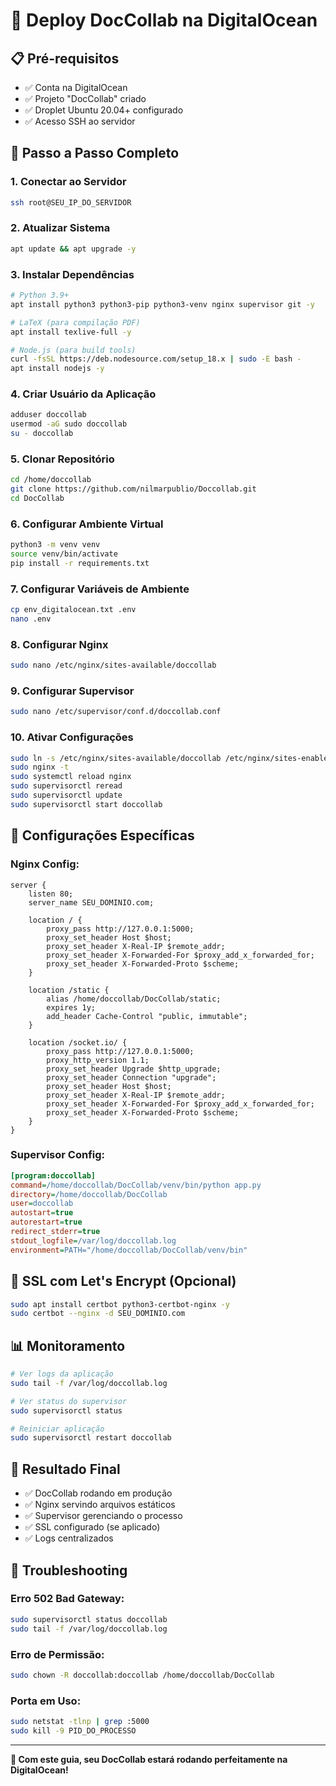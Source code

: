 # 🚀 Deploy DocCollab na DigitalOcean

## 📋 **Pré-requisitos**
- ✅ Conta na DigitalOcean
- ✅ Projeto "DocCollab" criado
- ✅ Droplet Ubuntu 20.04+ configurado
- ✅ Acesso SSH ao servidor

## 🎯 **Passo a Passo Completo**

### **1. Conectar ao Servidor**
```bash
ssh root@SEU_IP_DO_SERVIDOR
```

### **2. Atualizar Sistema**
```bash
apt update && apt upgrade -y
```

### **3. Instalar Dependências**
```bash
# Python 3.9+
apt install python3 python3-pip python3-venv nginx supervisor git -y

# LaTeX (para compilação PDF)
apt install texlive-full -y

# Node.js (para build tools)
curl -fsSL https://deb.nodesource.com/setup_18.x | sudo -E bash -
apt install nodejs -y
```

### **4. Criar Usuário da Aplicação**
```bash
adduser doccollab
usermod -aG sudo doccollab
su - doccollab
```

### **5. Clonar Repositório**
```bash
cd /home/doccollab
git clone https://github.com/nilmarpublio/Doccollab.git
cd DocCollab
```

### **6. Configurar Ambiente Virtual**
```bash
python3 -m venv venv
source venv/bin/activate
pip install -r requirements.txt
```

### **7. Configurar Variáveis de Ambiente**
```bash
cp env_digitalocean.txt .env
nano .env
```

### **8. Configurar Nginx**
```bash
sudo nano /etc/nginx/sites-available/doccollab
```

### **9. Configurar Supervisor**
```bash
sudo nano /etc/supervisor/conf.d/doccollab.conf
```

### **10. Ativar Configurações**
```bash
sudo ln -s /etc/nginx/sites-available/doccollab /etc/nginx/sites-enabled/
sudo nginx -t
sudo systemctl reload nginx
sudo supervisorctl reread
sudo supervisorctl update
sudo supervisorctl start doccollab
```

## 🔧 **Configurações Específicas**

### **Nginx Config:**
```nginx
server {
    listen 80;
    server_name SEU_DOMINIO.com;

    location / {
        proxy_pass http://127.0.0.1:5000;
        proxy_set_header Host $host;
        proxy_set_header X-Real-IP $remote_addr;
        proxy_set_header X-Forwarded-For $proxy_add_x_forwarded_for;
        proxy_set_header X-Forwarded-Proto $scheme;
    }

    location /static {
        alias /home/doccollab/DocCollab/static;
        expires 1y;
        add_header Cache-Control "public, immutable";
    }

    location /socket.io/ {
        proxy_pass http://127.0.0.1:5000;
        proxy_http_version 1.1;
        proxy_set_header Upgrade $http_upgrade;
        proxy_set_header Connection "upgrade";
        proxy_set_header Host $host;
        proxy_set_header X-Real-IP $remote_addr;
        proxy_set_header X-Forwarded-For $proxy_add_x_forwarded_for;
        proxy_set_header X-Forwarded-Proto $scheme;
    }
}
```

### **Supervisor Config:**
```ini
[program:doccollab]
command=/home/doccollab/DocCollab/venv/bin/python app.py
directory=/home/doccollab/DocCollab
user=doccollab
autostart=true
autorestart=true
redirect_stderr=true
stdout_logfile=/var/log/doccollab.log
environment=PATH="/home/doccollab/DocCollab/venv/bin"
```

## 🔐 **SSL com Let's Encrypt (Opcional)**
```bash
sudo apt install certbot python3-certbot-nginx -y
sudo certbot --nginx -d SEU_DOMINIO.com
```

## 📊 **Monitoramento**
```bash
# Ver logs da aplicação
sudo tail -f /var/log/doccollab.log

# Ver status do supervisor
sudo supervisorctl status

# Reiniciar aplicação
sudo supervisorctl restart doccollab
```

## 🎉 **Resultado Final**
- ✅ DocCollab rodando em produção
- ✅ Nginx servindo arquivos estáticos
- ✅ Supervisor gerenciando o processo
- ✅ SSL configurado (se aplicado)
- ✅ Logs centralizados

## 🚨 **Troubleshooting**

### **Erro 502 Bad Gateway:**
```bash
sudo supervisorctl status doccollab
sudo tail -f /var/log/doccollab.log
```

### **Erro de Permissão:**
```bash
sudo chown -R doccollab:doccollab /home/doccollab/DocCollab
```

### **Porta em Uso:**
```bash
sudo netstat -tlnp | grep :5000
sudo kill -9 PID_DO_PROCESSO
```

---

**🎯 Com este guia, seu DocCollab estará rodando perfeitamente na DigitalOcean!**
